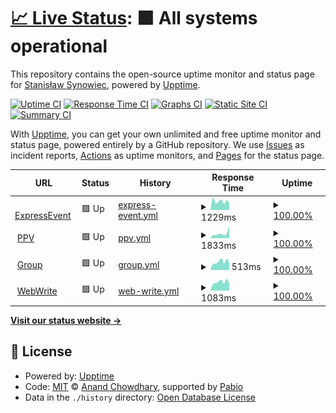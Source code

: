 # [📈 Live Status](https://ssynowiec.github.io/ExpressEvent-status): <!--live status--> **🟩 All systems operational**

This repository contains the open-source uptime monitor and status page for [Stanisław Synowiec](https://ssynowiec.github.io/ExpressEvent-status), powered by [Upptime](https://github.com/upptime/upptime).

[![Uptime CI](https://github.com/ssynowiec/ExpressEvent-status/workflows/Uptime%20CI/badge.svg)](https://github.com/ssynowiec/ExpressEvent-status/actions?query=workflow%3A%22Uptime+CI%22)
[![Response Time CI](https://github.com/ssynowiec/ExpressEvent-status/workflows/Response%20Time%20CI/badge.svg)](https://github.com/ssynowiec/ExpressEvent-status/actions?query=workflow%3A%22Response+Time+CI%22)
[![Graphs CI](https://github.com/ssynowiec/ExpressEvent-status/workflows/Graphs%20CI/badge.svg)](https://github.com/ssynowiec/ExpressEvent-status/actions?query=workflow%3A%22Graphs+CI%22)
[![Static Site CI](https://github.com/ssynowiec/ExpressEvent-status/workflows/Static%20Site%20CI/badge.svg)](https://github.com/ssynowiec/ExpressEvent-status/actions?query=workflow%3A%22Static+Site+CI%22)
[![Summary CI](https://github.com/ssynowiec/ExpressEvent-status/workflows/Summary%20CI/badge.svg)](https://github.com/ssynowiec/ExpressEvent-status/actions?query=workflow%3A%22Summary+CI%22)

With [Upptime](https://upptime.js.org), you can get your own unlimited and free uptime monitor and status page, powered entirely by a GitHub repository. We use [Issues](https://github.com/ssynowiec/ExpressEvent-status/issues) as incident reports, [Actions](https://github.com/ssynowiec/ExpressEvent-status/actions) as uptime monitors, and [Pages](https://ssynowiec.github.io/ExpressEvent-status) for the status page.

<!--start: status pages-->
<!-- This summary is generated by Upptime (https://github.com/upptime/upptime) -->
<!-- Do not edit this manually, your changes will be overwritten -->
<!-- prettier-ignore -->
| URL | Status | History | Response Time | Uptime |
| --- | ------ | ------- | ------------- | ------ |
| <img alt="" src="https://icons.duckduckgo.com/ip3/express-event.pl.ico" height="13"> [ExpressEvent](https://express-event.pl) | 🟩 Up | [express-event.yml](https://github.com/ssynowiec/ExpressEvent-status/commits/HEAD/history/express-event.yml) | <details><summary><img alt="Response time graph" src="./graphs/express-event/response-time-week.png" height="20"> 1229ms</summary><br><a href="https://demo-status.ssynowiec.pl/history/express-event"><img alt="Response time 1131" src="https://img.shields.io/endpoint?url=https%3A%2F%2Fraw.githubusercontent.com%2Fssynowiec%2FExpressEvent-status%2FHEAD%2Fapi%2Fexpress-event%2Fresponse-time.json"></a><br><a href="https://demo-status.ssynowiec.pl/history/express-event"><img alt="24-hour response time 1017" src="https://img.shields.io/endpoint?url=https%3A%2F%2Fraw.githubusercontent.com%2Fssynowiec%2FExpressEvent-status%2FHEAD%2Fapi%2Fexpress-event%2Fresponse-time-day.json"></a><br><a href="https://demo-status.ssynowiec.pl/history/express-event"><img alt="7-day response time 1229" src="https://img.shields.io/endpoint?url=https%3A%2F%2Fraw.githubusercontent.com%2Fssynowiec%2FExpressEvent-status%2FHEAD%2Fapi%2Fexpress-event%2Fresponse-time-week.json"></a><br><a href="https://demo-status.ssynowiec.pl/history/express-event"><img alt="30-day response time 1131" src="https://img.shields.io/endpoint?url=https%3A%2F%2Fraw.githubusercontent.com%2Fssynowiec%2FExpressEvent-status%2FHEAD%2Fapi%2Fexpress-event%2Fresponse-time-month.json"></a><br><a href="https://demo-status.ssynowiec.pl/history/express-event"><img alt="1-year response time 1131" src="https://img.shields.io/endpoint?url=https%3A%2F%2Fraw.githubusercontent.com%2Fssynowiec%2FExpressEvent-status%2FHEAD%2Fapi%2Fexpress-event%2Fresponse-time-year.json"></a></details> | <details><summary><a href="https://demo-status.ssynowiec.pl/history/express-event">100.00%</a></summary><a href="https://demo-status.ssynowiec.pl/history/express-event"><img alt="All-time uptime 100.00%" src="https://img.shields.io/endpoint?url=https%3A%2F%2Fraw.githubusercontent.com%2Fssynowiec%2FExpressEvent-status%2FHEAD%2Fapi%2Fexpress-event%2Fuptime.json"></a><br><a href="https://demo-status.ssynowiec.pl/history/express-event"><img alt="24-hour uptime 100.00%" src="https://img.shields.io/endpoint?url=https%3A%2F%2Fraw.githubusercontent.com%2Fssynowiec%2FExpressEvent-status%2FHEAD%2Fapi%2Fexpress-event%2Fuptime-day.json"></a><br><a href="https://demo-status.ssynowiec.pl/history/express-event"><img alt="7-day uptime 100.00%" src="https://img.shields.io/endpoint?url=https%3A%2F%2Fraw.githubusercontent.com%2Fssynowiec%2FExpressEvent-status%2FHEAD%2Fapi%2Fexpress-event%2Fuptime-week.json"></a><br><a href="https://demo-status.ssynowiec.pl/history/express-event"><img alt="30-day uptime 100.00%" src="https://img.shields.io/endpoint?url=https%3A%2F%2Fraw.githubusercontent.com%2Fssynowiec%2FExpressEvent-status%2FHEAD%2Fapi%2Fexpress-event%2Fuptime-month.json"></a><br><a href="https://demo-status.ssynowiec.pl/history/express-event"><img alt="1-year uptime 100.00%" src="https://img.shields.io/endpoint?url=https%3A%2F%2Fraw.githubusercontent.com%2Fssynowiec%2FExpressEvent-status%2FHEAD%2Fapi%2Fexpress-event%2Fuptime-year.json"></a></details>
| <img alt="" src="https://icons.duckduckgo.com/ip3/ppv.express-event.pl.ico" height="13"> [PPV](https://ppv.express-event.pl) | 🟩 Up | [ppv.yml](https://github.com/ssynowiec/ExpressEvent-status/commits/HEAD/history/ppv.yml) | <details><summary><img alt="Response time graph" src="./graphs/ppv/response-time-week.png" height="20"> 1833ms</summary><br><a href="https://demo-status.ssynowiec.pl/history/ppv"><img alt="Response time 1382" src="https://img.shields.io/endpoint?url=https%3A%2F%2Fraw.githubusercontent.com%2Fssynowiec%2FExpressEvent-status%2FHEAD%2Fapi%2Fppv%2Fresponse-time.json"></a><br><a href="https://demo-status.ssynowiec.pl/history/ppv"><img alt="24-hour response time 4785" src="https://img.shields.io/endpoint?url=https%3A%2F%2Fraw.githubusercontent.com%2Fssynowiec%2FExpressEvent-status%2FHEAD%2Fapi%2Fppv%2Fresponse-time-day.json"></a><br><a href="https://demo-status.ssynowiec.pl/history/ppv"><img alt="7-day response time 1833" src="https://img.shields.io/endpoint?url=https%3A%2F%2Fraw.githubusercontent.com%2Fssynowiec%2FExpressEvent-status%2FHEAD%2Fapi%2Fppv%2Fresponse-time-week.json"></a><br><a href="https://demo-status.ssynowiec.pl/history/ppv"><img alt="30-day response time 1382" src="https://img.shields.io/endpoint?url=https%3A%2F%2Fraw.githubusercontent.com%2Fssynowiec%2FExpressEvent-status%2FHEAD%2Fapi%2Fppv%2Fresponse-time-month.json"></a><br><a href="https://demo-status.ssynowiec.pl/history/ppv"><img alt="1-year response time 1382" src="https://img.shields.io/endpoint?url=https%3A%2F%2Fraw.githubusercontent.com%2Fssynowiec%2FExpressEvent-status%2FHEAD%2Fapi%2Fppv%2Fresponse-time-year.json"></a></details> | <details><summary><a href="https://demo-status.ssynowiec.pl/history/ppv">100.00%</a></summary><a href="https://demo-status.ssynowiec.pl/history/ppv"><img alt="All-time uptime 100.00%" src="https://img.shields.io/endpoint?url=https%3A%2F%2Fraw.githubusercontent.com%2Fssynowiec%2FExpressEvent-status%2FHEAD%2Fapi%2Fppv%2Fuptime.json"></a><br><a href="https://demo-status.ssynowiec.pl/history/ppv"><img alt="24-hour uptime 100.00%" src="https://img.shields.io/endpoint?url=https%3A%2F%2Fraw.githubusercontent.com%2Fssynowiec%2FExpressEvent-status%2FHEAD%2Fapi%2Fppv%2Fuptime-day.json"></a><br><a href="https://demo-status.ssynowiec.pl/history/ppv"><img alt="7-day uptime 100.00%" src="https://img.shields.io/endpoint?url=https%3A%2F%2Fraw.githubusercontent.com%2Fssynowiec%2FExpressEvent-status%2FHEAD%2Fapi%2Fppv%2Fuptime-week.json"></a><br><a href="https://demo-status.ssynowiec.pl/history/ppv"><img alt="30-day uptime 100.00%" src="https://img.shields.io/endpoint?url=https%3A%2F%2Fraw.githubusercontent.com%2Fssynowiec%2FExpressEvent-status%2FHEAD%2Fapi%2Fppv%2Fuptime-month.json"></a><br><a href="https://demo-status.ssynowiec.pl/history/ppv"><img alt="1-year uptime 100.00%" src="https://img.shields.io/endpoint?url=https%3A%2F%2Fraw.githubusercontent.com%2Fssynowiec%2FExpressEvent-status%2FHEAD%2Fapi%2Fppv%2Fuptime-year.json"></a></details>
| <img alt="" src="https://icons.duckduckgo.com/ip3/group.express-event.pl.ico" height="13"> [Group](https://group.express-event.pl) | 🟩 Up | [group.yml](https://github.com/ssynowiec/ExpressEvent-status/commits/HEAD/history/group.yml) | <details><summary><img alt="Response time graph" src="./graphs/group/response-time-week.png" height="20"> 513ms</summary><br><a href="https://demo-status.ssynowiec.pl/history/group"><img alt="Response time 582" src="https://img.shields.io/endpoint?url=https%3A%2F%2Fraw.githubusercontent.com%2Fssynowiec%2FExpressEvent-status%2FHEAD%2Fapi%2Fgroup%2Fresponse-time.json"></a><br><a href="https://demo-status.ssynowiec.pl/history/group"><img alt="24-hour response time 433" src="https://img.shields.io/endpoint?url=https%3A%2F%2Fraw.githubusercontent.com%2Fssynowiec%2FExpressEvent-status%2FHEAD%2Fapi%2Fgroup%2Fresponse-time-day.json"></a><br><a href="https://demo-status.ssynowiec.pl/history/group"><img alt="7-day response time 513" src="https://img.shields.io/endpoint?url=https%3A%2F%2Fraw.githubusercontent.com%2Fssynowiec%2FExpressEvent-status%2FHEAD%2Fapi%2Fgroup%2Fresponse-time-week.json"></a><br><a href="https://demo-status.ssynowiec.pl/history/group"><img alt="30-day response time 582" src="https://img.shields.io/endpoint?url=https%3A%2F%2Fraw.githubusercontent.com%2Fssynowiec%2FExpressEvent-status%2FHEAD%2Fapi%2Fgroup%2Fresponse-time-month.json"></a><br><a href="https://demo-status.ssynowiec.pl/history/group"><img alt="1-year response time 582" src="https://img.shields.io/endpoint?url=https%3A%2F%2Fraw.githubusercontent.com%2Fssynowiec%2FExpressEvent-status%2FHEAD%2Fapi%2Fgroup%2Fresponse-time-year.json"></a></details> | <details><summary><a href="https://demo-status.ssynowiec.pl/history/group">100.00%</a></summary><a href="https://demo-status.ssynowiec.pl/history/group"><img alt="All-time uptime 100.00%" src="https://img.shields.io/endpoint?url=https%3A%2F%2Fraw.githubusercontent.com%2Fssynowiec%2FExpressEvent-status%2FHEAD%2Fapi%2Fgroup%2Fuptime.json"></a><br><a href="https://demo-status.ssynowiec.pl/history/group"><img alt="24-hour uptime 100.00%" src="https://img.shields.io/endpoint?url=https%3A%2F%2Fraw.githubusercontent.com%2Fssynowiec%2FExpressEvent-status%2FHEAD%2Fapi%2Fgroup%2Fuptime-day.json"></a><br><a href="https://demo-status.ssynowiec.pl/history/group"><img alt="7-day uptime 100.00%" src="https://img.shields.io/endpoint?url=https%3A%2F%2Fraw.githubusercontent.com%2Fssynowiec%2FExpressEvent-status%2FHEAD%2Fapi%2Fgroup%2Fuptime-week.json"></a><br><a href="https://demo-status.ssynowiec.pl/history/group"><img alt="30-day uptime 100.00%" src="https://img.shields.io/endpoint?url=https%3A%2F%2Fraw.githubusercontent.com%2Fssynowiec%2FExpressEvent-status%2FHEAD%2Fapi%2Fgroup%2Fuptime-month.json"></a><br><a href="https://demo-status.ssynowiec.pl/history/group"><img alt="1-year uptime 100.00%" src="https://img.shields.io/endpoint?url=https%3A%2F%2Fraw.githubusercontent.com%2Fssynowiec%2FExpressEvent-status%2FHEAD%2Fapi%2Fgroup%2Fuptime-year.json"></a></details>
| <img alt="" src="https://icons.duckduckgo.com/ip3/webwrite.pl.ico" height="13"> [WebWrite](https://webwrite.pl) | 🟩 Up | [web-write.yml](https://github.com/ssynowiec/ExpressEvent-status/commits/HEAD/history/web-write.yml) | <details><summary><img alt="Response time graph" src="./graphs/web-write/response-time-week.png" height="20"> 1083ms</summary><br><a href="https://demo-status.ssynowiec.pl/history/web-write"><img alt="Response time 1074" src="https://img.shields.io/endpoint?url=https%3A%2F%2Fraw.githubusercontent.com%2Fssynowiec%2FExpressEvent-status%2FHEAD%2Fapi%2Fweb-write%2Fresponse-time.json"></a><br><a href="https://demo-status.ssynowiec.pl/history/web-write"><img alt="24-hour response time 926" src="https://img.shields.io/endpoint?url=https%3A%2F%2Fraw.githubusercontent.com%2Fssynowiec%2FExpressEvent-status%2FHEAD%2Fapi%2Fweb-write%2Fresponse-time-day.json"></a><br><a href="https://demo-status.ssynowiec.pl/history/web-write"><img alt="7-day response time 1083" src="https://img.shields.io/endpoint?url=https%3A%2F%2Fraw.githubusercontent.com%2Fssynowiec%2FExpressEvent-status%2FHEAD%2Fapi%2Fweb-write%2Fresponse-time-week.json"></a><br><a href="https://demo-status.ssynowiec.pl/history/web-write"><img alt="30-day response time 1074" src="https://img.shields.io/endpoint?url=https%3A%2F%2Fraw.githubusercontent.com%2Fssynowiec%2FExpressEvent-status%2FHEAD%2Fapi%2Fweb-write%2Fresponse-time-month.json"></a><br><a href="https://demo-status.ssynowiec.pl/history/web-write"><img alt="1-year response time 1074" src="https://img.shields.io/endpoint?url=https%3A%2F%2Fraw.githubusercontent.com%2Fssynowiec%2FExpressEvent-status%2FHEAD%2Fapi%2Fweb-write%2Fresponse-time-year.json"></a></details> | <details><summary><a href="https://demo-status.ssynowiec.pl/history/web-write">100.00%</a></summary><a href="https://demo-status.ssynowiec.pl/history/web-write"><img alt="All-time uptime 100.00%" src="https://img.shields.io/endpoint?url=https%3A%2F%2Fraw.githubusercontent.com%2Fssynowiec%2FExpressEvent-status%2FHEAD%2Fapi%2Fweb-write%2Fuptime.json"></a><br><a href="https://demo-status.ssynowiec.pl/history/web-write"><img alt="24-hour uptime 100.00%" src="https://img.shields.io/endpoint?url=https%3A%2F%2Fraw.githubusercontent.com%2Fssynowiec%2FExpressEvent-status%2FHEAD%2Fapi%2Fweb-write%2Fuptime-day.json"></a><br><a href="https://demo-status.ssynowiec.pl/history/web-write"><img alt="7-day uptime 100.00%" src="https://img.shields.io/endpoint?url=https%3A%2F%2Fraw.githubusercontent.com%2Fssynowiec%2FExpressEvent-status%2FHEAD%2Fapi%2Fweb-write%2Fuptime-week.json"></a><br><a href="https://demo-status.ssynowiec.pl/history/web-write"><img alt="30-day uptime 100.00%" src="https://img.shields.io/endpoint?url=https%3A%2F%2Fraw.githubusercontent.com%2Fssynowiec%2FExpressEvent-status%2FHEAD%2Fapi%2Fweb-write%2Fuptime-month.json"></a><br><a href="https://demo-status.ssynowiec.pl/history/web-write"><img alt="1-year uptime 100.00%" src="https://img.shields.io/endpoint?url=https%3A%2F%2Fraw.githubusercontent.com%2Fssynowiec%2FExpressEvent-status%2FHEAD%2Fapi%2Fweb-write%2Fuptime-year.json"></a></details>

<!--end: status pages-->

[**Visit our status website →**](https://ssynowiec.github.io/ExpressEvent-status)

## 📄 License

- Powered by: [Upptime](https://github.com/upptime/upptime)
- Code: [MIT](./LICENSE) © [Anand Chowdhary](https://anandchowdhary.com), supported by [Pabio](https://pabio.com)
- Data in the `./history` directory: [Open Database License](https://opendatacommons.org/licenses/odbl/1-0/)
